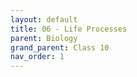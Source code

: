 ```yaml
---
layout: default
title: 06 - Life Processes
parent: Biology
grand_parent: Class 10
nav_order: 1
---
```


